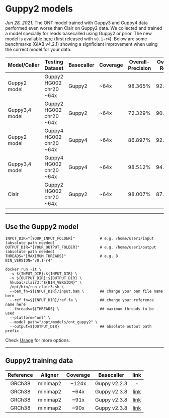 # Guppy2 models

*Jun 28, 2021.*  The ONT model trained with Guppy3 and Guppy4 data performed even worse than Clair on Guppy2 data. We collected and trained a model specially for reads basecalled using Guppy2 or prior. The new model is available [here](https://github.com/HKU-BAL/Clair3#pre-trained-models) (first released with `v0.1-r4`). Below are some benchmarks (GIAB v4.2.1) showing a signficiant improvement when using the correct model for your data.

| Model/Caller   | Testing<br>Dataset      | Basecaller | Coverage | Overall-<br>Precision | Overall-<br>Recall | Overall-<br>F1 | SNP-<br>Precision | SNP-<br>Recall | SNP-<br>F1 | Indel-<br>Precision | Indel-<br>Recall | Indel-<br>F1 |
| -------------- | ----------------------- | ---------- | -------- | --------------------- | ------------------ | -------------- | ----------------- | -------------- | ---------- | ------------------- | ---------------- | ------------ |
| Guppy2 model   | Guppy2 HG002 chr20 ~64x | Guppy2     | ~64x     | 98.365%               | 92.406%            | 95.292%        | 99.541%           | 99.080%        | 99.310%    | 85.847%             | 50.107%          | 63.279%      |
| Guppy3,4 model | Guppy2 HG002 chr20 ~64x | Guppy2     | ~64x     | 72.329%               | 90.896%            | 80.556%        | 99.337%           | 98.536%        | 98.935%    | 14.648%             | 42.475%          | 21.784%      |
| Guppy2 model   | Guppy4 HG002 chr20 ~64x | Guppy4     | ~64x     | 86.897%               | 92.707%            | 89.708%        | 97.983%           | 99.579%        | 98.775%    | 35.773%             | 49.156%          | 41.410%      |
| Guppy3,4 model | Guppy4 HG002 chr20 ~64x | Guppy4     | ~64x     | 98.512%               | 94.601%            | 96.517%        | 99.759%           | 99.749%        | 99.754%    | 87.586%             | 61.976%          | 72.588%      |
| Clair          | Guppy2 HG002 chr20 ~64x | Guppy2     | ~64x     | 98.007%               | 87.739%            | 92.590%        | 99.290%           | 96.448%        | 97.848%    | 79.013%             | 32.552%          | 46.108%      |

----

## Use the Guppy2 model

```
INPUT_DIR="[YOUR_INPUT_FOLDER]"           # e.g. /home/user1/input (absolute path needed)
OUTPUT_DIR="[YOUR_OUTPUT_FOLDER]"         # e.g. /home/user1/output (absolute path needed)
THREADS="[MAXIMUM_THREADS]"               # e.g. 8
BIN_VERSION="v0.1-r4"

docker run -it \
  -v ${INPUT_DIR}:${INPUT_DIR} \
  -v ${OUTPUT_DIR}:${OUTPUT_DIR} \
  hkubal/clair3:"${BIN_VERSION}" \
  /opt/bin/run_clair3.sh \
  --bam_fn=${INPUT_DIR}/input.bam \       ## change your bam file name here
  --ref_fn=${INPUT_DIR}/ref.fa \          ## change your reference name here
  --threads=${THREADS} \                  ## maximum threads to be used
  --platform="ont" \                       
  --model_path="/opt/models/ont_guppy2" \  
  --output=${OUTPUT_DIR}                  ## absolute output path prefix 
```

Check [Usage](https://github.com/HKU-BAL/Clair3#Usage) for more options.

----

## Guppy2 training data

| Reference | Aligner  | Coverage |  Basecaller  |                             link                             |
| :-------: | :------: | :------: | :----------: | :----------------------------------------------------------: |
|  GRCh38   | minimap2 |  ~124x   | Guppy v2.2.3 |                              -                               |
|  GRCh38   | minimap2 |   ~64x   | Guppy v2.3.8 | [link](ftp://ftp-trace.ncbi.nlm.nih.gov/giab/ftp/data/AshkenazimTrio/HG002_NA24385_son/Ultralong_OxfordNanopore/guppy-V2.3.4_2019-06-26/ultra-long-ont_GRCh38_reheader.bam) |
|  GRCh38   | minimap2 |   ~91x   | Guppy v2.3.8 |    [link](https://github.com/human-pangenomics/hpgp-data)    |
|  GRCh38   | minimap2 |   ~90x   | Guppy v2.3.8 |    [link](https://github.com/human-pangenomics/hpgp-data)    |

